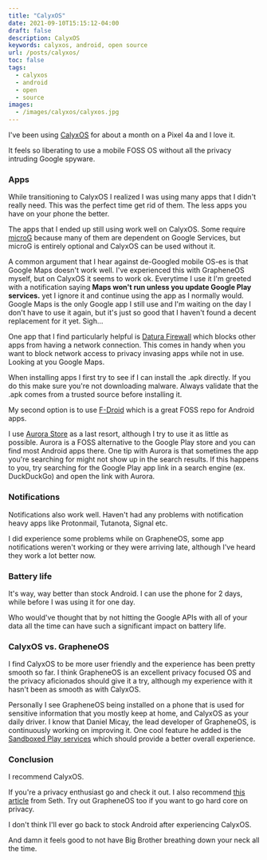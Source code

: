 ```yaml
---
title: "CalyxOS"
date: 2021-09-10T15:15:12-04:00
draft: false
description: CalyxOS
keywords: calyxos, android, open source
url: /posts/calyxos/
toc: false
tags:
  - calyxos
  - android
  - open
  - source
images:
  - /images/calyxos/calyxos.jpg
---
```


I've been using [CalyxOS](https://calyxos.org/) for about a month on a Pixel 4a and I love it.

It feels so liberating to use a mobile FOSS OS without all the privacy intruding Google spyware.

### Apps

While transitioning to CalyxOS I realized I was using many apps that I didn't really need. This was the perfect time get rid of them. The less apps you have on your phone the better.

The apps that I ended up still using work well on CalyxOS. Some require [microG](https://microg.org/) because many of them are dependent on Google Services, but microG is entirely optional and CalyxOS can be used without it.

A common argument that I hear against de-Googled mobile OS-es is that Google Maps doesn't work well. I've experienced this with GrapheneOS myself, but on CalyxOS it seems to work ok. Everytime I use it I'm greeted with a notification saying **Maps won't run unless you update Google Play services.** yet I ignore it and continue using the app as I normally would. Google Maps is the only Google app I still use and I'm waiting on the day I don't have to use it again, but it's just so good that I haven't found a decent replacement for it yet. Sigh...

One app that I find particularly helpful is [Datura Firewall](https://calyxos.org/about/tech/datura/) which blocks other apps from having a network connection. This comes in handy when you want to block network access to privacy invasing apps while not in use. Looking at you Google Maps.

When installing apps I first try to see if I can install the .apk directly. If you do this make sure you're not downloading malware. Always validate that the .apk comes from a trusted source before installing it.

My second option is to use [F-Droid](https://f-droid.org/) which is a great FOSS repo for Android apps.

I use [Aurora Store](https://f-droid.org/en/packages/com.aurora.store/) as a last resort, although I try to use it as little as possible. Aurora is a FOSS alternative to the Google Play store and you can find most Android apps there. One tip with Aurora is that sometimes the app you're searching for might not show up in the search results. If this happens to you, try searching for the Google Play app link in a search engine (ex. DuckDuckGo) and open the link with Aurora.

### Notifications

Notifications also work well. Haven't had any problems with notification heavy apps like Protonmail, Tutanota, Signal etc.

I did experience some problems while on GrapheneOS, some app notifications weren't working or they were arriving late, although I've heard they work a lot better now.

### Battery life

It's way, way better than stock Android. I can use the phone for 2 days, while before I was using it for one day.

Who would've thought that by not hitting the Google APIs with all of your data all the time can have such a significant impact on battery life.

### CalyxOS vs. GrapheneOS

I find CalyxOS to be more user friendly and the experience has been pretty smooth so far. I think GrapheneOS is an excellent privacy focused OS and the privacy aficionados should give it a try, although my experience with it hasn't been as smooth as with CalyxOS.

Personally I see GrapheneOS being installed on a phone that is used for sensitive information that you mostly keep at home, and CalyxOS as your daily driver. I know that Daniel Micay, the lead developer of GrapheneOS, is continuously working on improving it. One cool feature he added is the [Sandboxed Play services](https://grapheneos.org/usage#sandboxed-play-services) which should provide a better overall experience.

### Conclusion

I recommend CalyxOS.

If you're a privacy enthusiast go and check it out. I also recommend [this article](https://sethforprivacy.com/posts/switching-to-calyxos/) from Seth. Try out GrapheneOS too if you want to go hard core on privacy.

I don't think I'll ever go back to stock Android after experiencing CalyxOS.

And damn it feels good to not have Big Brother breathing down your neck all the time.
